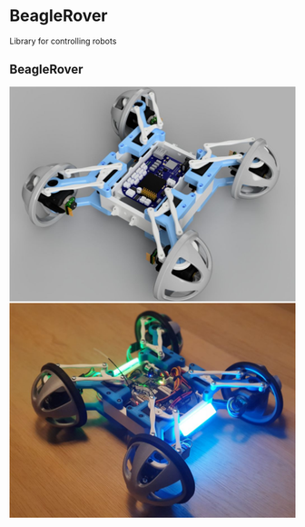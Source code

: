# BeagleRover

Library for controlling robots

## BeagleRover

![Rendering](doc/images/BeagleRover_rendering.jpg)
![BeagleRover](doc/images/BeagleRover.jpg)
